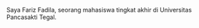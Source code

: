 Saya Fariz Fadila, seorang mahasiswa tingkat akhir di Universitas Pancasakti Tegal.

<!---
farizfadila/farizfadila is a ✨ special ✨ repository because its `README.md` (this file) appears on your GitHub profile.
You can click the Preview link to take a look at your changes.
--->
